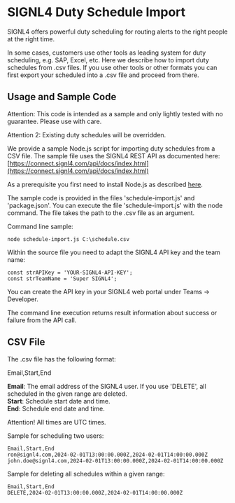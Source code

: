 
# SIGNL4 Duty Schedule Import

SIGNL4 offers powerful duty scheduling for routing alerts to the right people at the right time.

In some cases, customers use other tools as leading system for duty scheduling, e.g. SAP, Excel, etc. Here we describe how to import duty schedules from .csv files. If you use other tools or other formats you can first export your scheduled into a .csv file and proceed from there.

## Usage and Sample Code

Attention: This code is intended as a sample and only lightly tested with no guarantee. Please use with care.

Attention 2: Existing duty schedules will be overridden.

We provide a sample Node.js script for importing duty schedules from a CSV file. The sample file uses the SIGNL4 REST API as documented here:
[https://connect.signl4.com/api/docs/index.html](https://connect.signl4.com/api/docs/index.html)

As a prerequisite you first need to install Node.js as described [here](https://nodejs.org/en/download/).

The sample code is provided in the files 'schedule-import.js' and 'package.json'. You can execute the file 'schedule-import.js' with the node command. The file takes the path to the .csv file as an argument.

Command line sample:

    node schedule-import.js C:\schedule.csv

Within the source file you need to adapt the SIGNL4 API key and the team name:

```
const strAPIKey = 'YOUR-SIGNL4-API-KEY';
const strTeamName = 'Super SIGNL4';
```

You can create the API key in your SIGNL4 web portal under Teams -> Developer.

The command line execution returns result information about success or failure from the API call.

## CSV File

The .csv file has the following format:

Email,Start,End

**Email**: The email address of the SIGNL4 user. If you use 'DELETE', all scheduled in the given range are deleted.  
**Start**: Schedule start date and time.  
**End**: Schedule end date and time.  

Attention! All times are UTC times.

Sample for scheduling two users:

```
Email,Start,End
ron@signl4.com,2024-02-01T13:00:00.000Z,2024-02-01T14:00:00.000Z
john.doe@signl4.com,2024-02-01T13:00:00.000Z,2024-02-01T14:00:00.000Z
```

Sample for deleting all schedules within a given range:

```
Email,Start,End
DELETE,2024-02-01T13:00:00.000Z,2024-02-01T14:00:00.000Z
```
